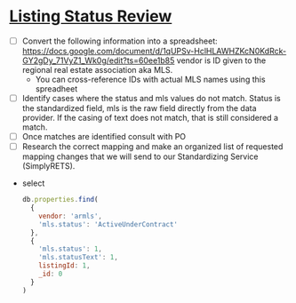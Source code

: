 # [Listing Status Review](https://app.asana.com/0/1200409910523705/1200604023781607)

- [ ] Convert the following information into a spreadsheet: https://docs.google.com/document/d/1qUPSv-HclHLAWHZKcN0KdRck-GY2gDy_71VyZ1_Wk0g/edit?ts=60ee1b85 vendor is ID given to the regional real estate association aka MLS.
  - You can cross-reference IDs with actual MLS names using this spreadheet
- [ ] Identify cases where the status and mls values do not match. Status is the standardized field, mls is the raw field directly from the data provider. If the casing of text does not match, that is still considered a match.
- [ ] Once matches are identified consult with PO
- [ ] Research the correct mapping and make an organized list of requested mapping changes that we will send to our Standardizing Service (SimplyRETS).

- select

  ```js
  db.properties.find(
    {
      vendor: 'armls',
      'mls.status': 'ActiveUnderContract'
    },
    {
      'mls.status': 1,
      'mls.statusText': 1,
      listingId: 1,
      _id: 0
    }
  )
  ```